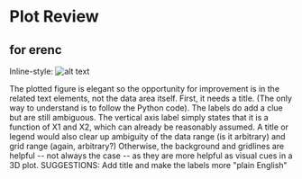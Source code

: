 Plot Review
=======

for erenc
-----------
 
Inline-style: 
![alt text](https://cloud.githubusercontent.com/assets/14367157/11415381/10fbf8a0-93d0-11e5-81d8-b992ac8170bb.png "Eren's Plot")


The plotted figure is elegant so the opportunity for improvement is in the related text elements, not the data area itself.
First, it needs a title.  (The only way to understand is to follow the Python code).  The labels do add a clue but are still ambiguous.  The vertical axis label simply states that it is a function of X1 and X2, which can already be reasonably assumed. 
A title or legend would also clear up ambiguity of the data range (is it arbitrary) and grid range (again, arbitrary?)
Otherwise, the background and gridlines are helpful -- not always the case -- as they are more helpful as visual cues in a 3D plot.
SUGGESTIONS: Add title and make the labels more "plain English"
